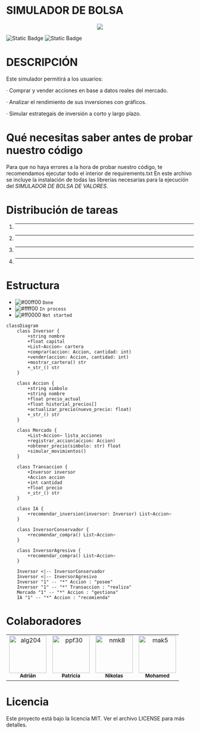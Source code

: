 # SIMULADOR DE BOLSA

<p align="center">
<a href="https://git.io/typing-svg"><img src="https://readme-typing-svg.demolab.com?font=Fira+Code&size=30&duration=2000&pause=500&center=true&vCenter=true&multiline=true&repeat=false&random=false&width=800&height=100&lines=+Invierte,+Aprende,+Gana:++Simula+tu+Éxito+en+la+Bolsa+🚀+📈 alt="Typing SVG" /></a>
</p>

![Static Badge](https://img.shields.io/badge/Version-v1.0.0-green)
![Static Badge](https://img.shields.io/badge/Colaboradores-4-pink)


# DESCRIPCIÓN
Este simulador permitirá a los usuarios:

· Comprar y vender acciones en base a datos reales del mercado.

· Analizar el rendimiento de sus inversiones con gráficos.

· Simular estrategais de inversión a corto y largo plazo.

# Qué necesitas saber antes de probar nuestro código
Para que no haya errores a la hora de probar nuestro código, te recomendamos ejecutar todo el interior de requirements.txt
En este archivo se incluye la instalación de todas las librerías necesarias para la ejecución del *SIMULADOR DE BOLSA DE VALORES*.

# Distribución de tareas
1. *******
2. *******
3. *******
4. *******

# Estructura
- ![#00ff00](https://placehold.co/15x15/00ff00/00ff00.png) `Done`
- ![#ffff00](https://placehold.co/15x15/ffff00/ffff00.png) `In process`
- ![#ff0000](https://placehold.co/15x15/ff0000/ff0000.png) `Not started`

```mermaid
classDiagram
    class Inversor {
        +string nombre
        +float capital
        +List~Accion~ cartera
        +comprar(accion: Accion, cantidad: int)
        +vender(accion: Accion, cantidad: int)
        +mostrar_cartera() str
        +_str_() str
    }
    
    class Accion {
        +string simbolo
        +string nombre
        +float precio_actual
        +float historial_precios[]
        +actualizar_precio(nuevo_precio: float)
        +_str_() str
    }
    
    class Mercado {
        +List~Accion~ lista_acciones
        +registrar_accion(accion: Accion)
        +obtener_precio(simbolo: str) float
        +simular_movimientos()
    }
    
    class Transaccion {
        +Inversor inversor
        +Accion accion
        +int cantidad
        +float precio
        +_str_() str
    }
    
    class IA {
        +recomendar_inversion(inversor: Inversor) List~Accion~
    }
    
    class InversorConservador {
        +recomendar_compra() List~Accion~
    }
    
    class InversorAgresivo {
        +recomendar_compra() List~Accion~
    }
    
    Inversor <|-- InversorConservador
    Inversor <|-- InversorAgresivo
    Inversor "1" -- "*" Accion : "posee"
    Inversor "1" -- "*" Transaccion : "realiza"
    Mercado "1" -- "*" Accion : "gestiona"
    IA "1" -- "*" Accion : "recomienda"
```
# Colaboradores

<!-- readme: collaborators -start -->
<table>
<tr>
    <td align="center">
        <a href="https://github.com/alg204">
            <img src="https://avatars.githubusercontent.com/u/198967558?v=4" width="100;" alt="alg204"/>
            <br />
            <sub><b>Adrián</b></sub>
        </a>
    </td>
    <td align="center">
        <a href="https://https://github.com/ppf30">
            <img src="https://avatars.githubusercontent.com/u/198932016?v=4" width="100;" alt="ppf30"/>
            <br />
            <sub><b>Patricia</b></sub>
        </a>
    </td>
    <td align="center">
        <a href="https://github.com/NikolasKaplan1">
            <img src="https://avatars.githubusercontent.com/u/199594735?v=4" width="100;" alt="nmk8"/>
            <br />
            <sub><b>Nikolas</b></sub>
        </a>
    </td>
    <td align="center">
        <a href="https://github.com/Mohamed-Arahouani">
            <img src="https://avatars.githubusercontent.com/u/199315152?v=4" width="100;" alt="mak5"/>
            <br />
            <sub><b>Mohamed</b></sub>
        </a>
    </td></tr>
</table>


# Licencia

Este proyecto está bajo la licencia MIT. Ver el archivo LICENSE para más detalles.

